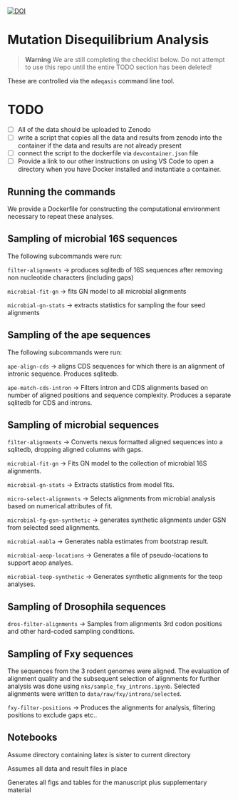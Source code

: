 [![DOI](https://zenodo.org/badge/469531989.svg)](https://doi.org/10.5281/zenodo.16830090)

# Mutation Disequilibrium Analysis

> **Warning**
> We are still completing the checklist below. Do not attempt to use this repo until the entire TODO section has been deleted!

These are controlled via the `mdeqasis` command line tool.

# TODO

- [ ] All of the data should be uploaded to Zenodo
- [ ] write a script that copies all the data and results from zenodo into the container if the data and results are not already present
- [ ] connect the script to the dockerfile via `devcontainer.json` file
- [ ] Provide a link to our other instructions on using VS Code to open a directory when you have Docker installed and instantiate a container.

## Running the commands

We provide a Dockerfile for constructing the computational environment necessary to repeat these analyses.

## Sampling of microbial 16S sequences

The following subcommands were run:

`filter-alignments` -> produces sqlitedb of 16S sequences after removing non nucleotide characters (including gaps)

`microbial-fit-gn` -> fits GN model to all microbial alignments

`microbial-gn-stats` -> extracts statistics for sampling the four seed alignments

## Sampling of the ape sequences

The following subcommands were run:

`ape-align-cds` -> aligns CDS sequences for which there is an alignment of intronic sequence. Produces sqlitedb.

`ape-match-cds-intron` -> Filters intron and CDS alignments based on number of aligned positions and sequence complexity. Produces a separate sqlitedb for CDS and introns.

## Sampling of microbial sequences

`filter-alignments` -> Converts nexus formatted aligned sequences into a sqlitedb, dropping aligned columns with gaps.

`microbial-fit-gn` -> Fits GN model to the collection of microbial 16S alignments.

`microbial-gn-stats` -> Extracts statistics from model fits.

`micro-select-alignments` -> Selects alignments from microbial analysis based on numerical attributes of fit.

`microbial-fg-gsn-synthetic` -> generates synthetic alignments under GSN from selected seed alignments.

`microbial-nabla` -> Generates nabla estimates from bootstrap result.

`microbial-aeop-locations` -> Generates a file of pseudo-locations to support aeop analyes.

`microbial-teop-synthetic` -> Generates synthetic alignments for the teop analyses.

## Sampling of Drosophila sequences

`dros-filter-alignments` -> Samples from alignments 3rd codon positions and other hard-coded sampling conditions.

## Sampling of Fxy sequences

The sequences from the 3 rodent genomes were aligned. The evaluation of alignment quality and the subsequent selection of alignments for further analysis was done using `nks/sample_fxy_introns.ipynb`. Selected alignments were written to `data/raw/fxy/introns/selected`.

`fxy-filter-positions` -> Produces the alignments for analysis, filtering positions to exclude gaps etc..

## Notebooks

Assume directory containing latex is sister to current directory

Assumes all data and result files in place

Generates all figs and tables for the manuscript plus supplementary material
